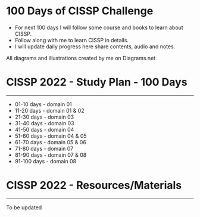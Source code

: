 # 100 Days of CISSP Challenge 
- For next 100 days I will follow some course and books to learn about CISSP. 
- Follow along with me to learn CISSP in details.
- I will update daily progress here share contents, audio and notes.

All diagrams and illustrations created by me on Diagrams.net 


# CISSP 2022 - Study Plan - 100 Days
----------------------------------

- 01-10 days - domain 01
- 11-20 days - domain 01 & 02
- 21-30 days - domain 03
- 31-40 days - domain 03
- 41-50 days - domain 04
- 51-60 days - domain 04 & 05
- 61-70 days - domain 05 & 06
- 71-80 days - domain 07
- 81-90 days - domain 07 & 08
- 91-100 days - domain 08

# CISSP 2022 - Resources/Materials
--------------------------------
To be updated 



